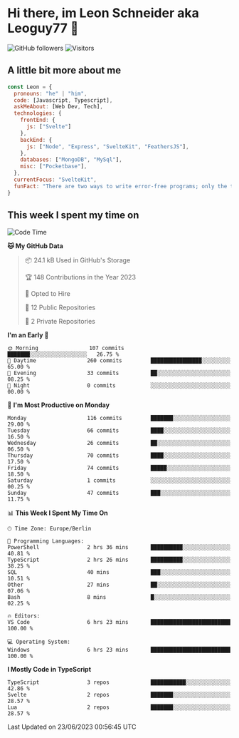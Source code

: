# Hi there, im Leon Schneider aka Leoguy77 👋

![GitHub followers](https://img.shields.io/github/followers/leoguy77.svg?style=social&label=Followers) ![Visitors](https://visitor-badge.glitch.me/badge?page_id=leoguy77.leoguy77)

## A little bit more about me

```javascript
const Leon = {
  pronouns: "he" | "him",
  code: [Javascript, Typescript],
  askMeAbout: [Web Dev, Tech],
  technologies: {
    frontEnd: {
      js: ["Svelte"]
    },
    backEnd: {
      js: ["Node", "Express", "SvelteKit", "FeathersJS"],
    },
    databases: ["MongoDB", "MySql"],
    misc: ["Pocketbase"],
  },
  currentFocus: "SvelteKit",
  funFact: "There are two ways to write error-free programs; only the third one works"
}
```

## This week I spent my time on

<!--START_SECTION:waka-->
![Code Time](http://img.shields.io/badge/Code%20Time-70%20hrs%2041%20mins-blue)

**🐱 My GitHub Data** 

> 📦 24.1 kB Used in GitHub's Storage 
 > 
> 🏆 148 Contributions in the Year 2023
 > 
> 💼 Opted to Hire
 > 
> 📜 12 Public Repositories 
 > 
> 🔑 2 Private Repositories 
 > 
**I'm an Early 🐤** 

```text
🌞 Morning                107 commits         ███████░░░░░░░░░░░░░░░░░░   26.75 % 
🌆 Daytime                260 commits         ████████████████░░░░░░░░░   65.00 % 
🌃 Evening                33 commits          ██░░░░░░░░░░░░░░░░░░░░░░░   08.25 % 
🌙 Night                  0 commits           ░░░░░░░░░░░░░░░░░░░░░░░░░   00.00 % 
```
📅 **I'm Most Productive on Monday** 

```text
Monday                   116 commits         ███████░░░░░░░░░░░░░░░░░░   29.00 % 
Tuesday                  66 commits          ████░░░░░░░░░░░░░░░░░░░░░   16.50 % 
Wednesday                26 commits          ██░░░░░░░░░░░░░░░░░░░░░░░   06.50 % 
Thursday                 70 commits          ████░░░░░░░░░░░░░░░░░░░░░   17.50 % 
Friday                   74 commits          █████░░░░░░░░░░░░░░░░░░░░   18.50 % 
Saturday                 1 commits           ░░░░░░░░░░░░░░░░░░░░░░░░░   00.25 % 
Sunday                   47 commits          ███░░░░░░░░░░░░░░░░░░░░░░   11.75 % 
```


📊 **This Week I Spent My Time On** 

```text
🕑︎ Time Zone: Europe/Berlin

💬 Programming Languages: 
PowerShell               2 hrs 36 mins       ██████████░░░░░░░░░░░░░░░   40.81 % 
TypeScript               2 hrs 26 mins       ██████████░░░░░░░░░░░░░░░   38.25 % 
SQL                      40 mins             ███░░░░░░░░░░░░░░░░░░░░░░   10.51 % 
Other                    27 mins             ██░░░░░░░░░░░░░░░░░░░░░░░   07.06 % 
Bash                     8 mins              █░░░░░░░░░░░░░░░░░░░░░░░░   02.25 % 

🔥 Editors: 
VS Code                  6 hrs 23 mins       █████████████████████████   100.00 % 

💻 Operating System: 
Windows                  6 hrs 23 mins       █████████████████████████   100.00 % 
```

**I Mostly Code in TypeScript** 

```text
TypeScript               3 repos             ███████████░░░░░░░░░░░░░░   42.86 % 
Svelte                   2 repos             ███████░░░░░░░░░░░░░░░░░░   28.57 % 
Lua                      2 repos             ███████░░░░░░░░░░░░░░░░░░   28.57 % 
```




 Last Updated on 23/06/2023 00:56:45 UTC
<!--END_SECTION:waka-->
